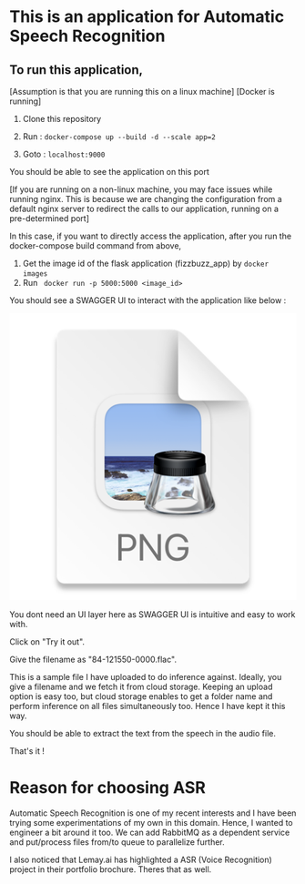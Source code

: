 # This is an application for Automatic Speech Recognition

## To run this application,
[Assumption is that you are running this on a linux machine]
[Docker is running]


1) Clone this repository

2) Run : 
``docker-compose up --build -d --scale app=2
``
3) Goto : ``localhost:9000``

You should be able to see the application on this port

[If you are running on a non-linux machine, you may face issues while running nginx.
This is because we are changing the configuration from a default nginx server to redirect
the calls to our application, running on a pre-determined port]

In this case, if you want to directly access the application, after you run the docker-compose build
command from above,

1) Get the image id of the flask application (fizzbuzz_app) by
``docker images``
2) Run
`` docker run -p 5000:5000 <image_id>``

You should see a SWAGGER UI to interact with the application like below :

![swagger](https://github.com/projects-g/fizzbuzz/blob/dev/img.png?raw=True)


You dont need an UI layer here as SWAGGER UI is intuitive and easy to work with.


Click on "Try it out".

Give the filename as "84-121550-0000.flac". 

This is a sample file I have uploaded to do inference against. 
Ideally, you give a filename and we fetch it from cloud storage. Keeping an upload option is easy too, but 
cloud storage enables to get a folder name and perform inference on all files simultaneously too. 
Hence I have kept it this way.

You should be able to extract the text from the speech in the audio file.

That's it !

# Reason for choosing ASR

Automatic Speech Recognition is one of my recent interests and I have been trying 
some experimentations of my own in this domain. Hence, I wanted to engineer a bit around it too.
We can add RabbitMQ as a dependent service and put/process files from/to queue to
parallelize further.

I also noticed that Lemay.ai has highlighted a ASR (Voice Recognition) project in their portfolio
brochure. Theres that as well. 

